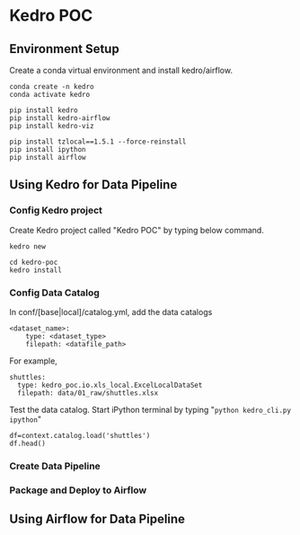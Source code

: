 # Kedro POC

## Environment Setup

Create a conda virtual environment and install kedro/airflow.

```
conda create -n kedro
conda activate kedro

pip install kedro
pip install kedro-airflow
pip install kedro-viz

pip install tzlocal==1.5.1 --force-reinstall
pip install ipython
pip install airflow
```


## Using Kedro for Data Pipeline

### Config Kedro project

Create Kedro project called "Kedro POC" by typing below command. 

```
kedro new

cd kedro-poc
kedro install
```

### Config Data Catalog

In conf/[base|local]/catalog.yml, add the data catalogs

```
<dataset_name>:
    type: <dataset_type>
    filepath: <datafile_path>
```

For example,

```
shuttles:
  type: kedro_poc.io.xls_local.ExcelLocalDataSet
  filepath: data/01_raw/shuttles.xlsx
```

Test the data catalog. Start iPython terminal by typing "`python kedro_cli.py ipython`"

```
df=context.catalog.load('shuttles')
df.head()
```

### Create Data Pipeline


### Package and Deploy to Airflow


## Using Airflow for Data Pipeline

